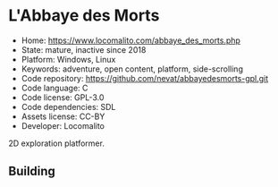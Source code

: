 # L'Abbaye des Morts

- Home: https://www.locomalito.com/abbaye_des_morts.php
- State: mature, inactive since 2018
- Platform: Windows, Linux
- Keywords: adventure, open content, platform, side-scrolling
- Code repository: https://github.com/nevat/abbayedesmorts-gpl.git
- Code language: C
- Code license: GPL-3.0
- Code dependencies: SDL
- Assets license: CC-BY
- Developer: Locomalito

2D exploration platformer.

## Building
